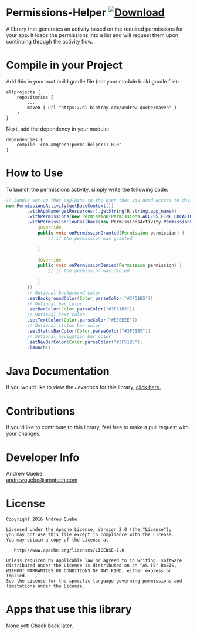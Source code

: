 # Permissions-Helper [ ![Download](https://api.bintray.com/packages/andrew-quebe/maven/Permissions-Helper/images/download.svg) ](https://bintray.com/andrew-quebe/maven/Permissions-Helper/_latestVersion)
A library that generates an activity based on the required permissions for your app. It loads the permissions into a list and will request them upon continuing through the activity flow.

# Compile in your Project
Add this in your root build.gradle file (not your module build.gradle file):

```
allprojects {
	repositories {
		...
		maven { url "https://dl.bintray.com/andrew-quebe/maven" }
	}
}
```

Next, add the dependency in your module:

```
dependencies {
	compile 'com.amqtech:perms-helper:1.0.0'
}
````

# How to Use
To launch the permissions activity, simply write the following code:

``` java
// Sample set up that explains to the user that you need access to device location.
new PermissionsActivity(getBaseContext())
        .withAppName(getResources().getString(R.string.app_name))
        .withPermissions(new Permission(Permissions.ACCESS_FINE_LOCATION, "This app needs access to your location to improve results."))
        .withPermissionFlowCallback(new PermissionsActivity.PermissionFlowCallback() {
            @Override
            public void onPermissionGranted(Permission permission) {
        		// if the permission was granted
                
            }

            @Override
            public void onPermissionDenied(Permission permission) {
                // if the permission was denied
                
            }
        })
        // Optional background color
        .setBackgroundColor(Color.parseColor("#3F51B5"))
        // Optional bar color
        .setBarColor(Color.parseColor("#3F51B5"))
        // Optional text color
        .setTextColor(Color.parseColor("#EEEEEE"))
        // Optional status bar color
        .setStatusBarColor(Color.parseColor("#3F51B5"))
        // Optional navigation bar color
        .setNavBarColor(Color.parseColor("#3F51B5");
        .launch();
```

# Java Documentation
If you would like to view the Javadocs for this library, [click here.](https://cdn.rawgit.com/Andrew-Quebe/Permissions-Helper/master/javadoc/index.html)

# Contributions
If you'd like to contribute to this library, feel free to make a pull request with your changes. 

# Developer Info
Andrew Quebe<br>
[andrewquebe@amqtech.com](mailto:andrewquebe@amqtech.com)

# License

```
Copyright 2016 Andrew Quebe

Licensed under the Apache License, Version 2.0 (the "License");
you may not use this file except in compliance with the License.
You may obtain a copy of the License at

   http://www.apache.org/licenses/LICENSE-2.0

Unless required by applicable law or agreed to in writing, software
distributed under the License is distributed on an "AS IS" BASIS,
WITHOUT WARRANTIES OR CONDITIONS OF ANY KIND, either express or implied.
See the License for the specific language governing permissions and
limitations under the License.
```

# Apps that use this library
None yet! Check back later.

